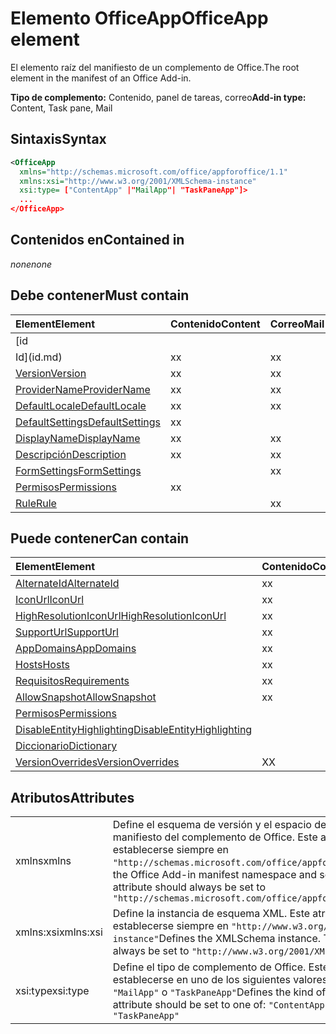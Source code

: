 # <a name="officeapp-element"></a><span data-ttu-id="7b48c-101">Elemento OfficeApp</span><span class="sxs-lookup"><span data-stu-id="7b48c-101">OfficeApp element</span></span>

<span data-ttu-id="7b48c-102">El elemento raíz del manifiesto de un complemento de Office.</span><span class="sxs-lookup"><span data-stu-id="7b48c-102">The root element in the manifest of an Office Add-in.</span></span>

<span data-ttu-id="7b48c-103">**Tipo de complemento:** Contenido, panel de tareas, correo</span><span class="sxs-lookup"><span data-stu-id="7b48c-103">**Add-in type:** Content, Task pane, Mail</span></span>

## <a name="syntax"></a><span data-ttu-id="7b48c-104">Sintaxis</span><span class="sxs-lookup"><span data-stu-id="7b48c-104">Syntax</span></span>

```XML
<OfficeApp 
  xmlns="http://schemas.microsoft.com/office/appforoffice/1.1" 
  xmlns:xsi="http://www.w3.org/2001/XMLSchema-instance" 
  xsi:type= ["ContentApp" |"MailApp"| "TaskPaneApp"]>
  ...
</OfficeApp>
```

## <a name="contained-in"></a><span data-ttu-id="7b48c-105">Contenidos en</span><span class="sxs-lookup"><span data-stu-id="7b48c-105">Contained in</span></span>

 <span data-ttu-id="7b48c-106">_none_</span><span class="sxs-lookup"><span data-stu-id="7b48c-106">_none_</span></span>

## <a name="must-contain"></a><span data-ttu-id="7b48c-107">Debe contener</span><span class="sxs-lookup"><span data-stu-id="7b48c-107">Must contain</span></span>

|<span data-ttu-id="7b48c-108">**Element**</span><span class="sxs-lookup"><span data-stu-id="7b48c-108">**Element**</span></span>|<span data-ttu-id="7b48c-109">**Contenido**</span><span class="sxs-lookup"><span data-stu-id="7b48c-109">**Content**</span></span>|<span data-ttu-id="7b48c-110">**Correo**</span><span class="sxs-lookup"><span data-stu-id="7b48c-110">**Mail**</span></span>|<span data-ttu-id="7b48c-111">**TaskPane**</span><span class="sxs-lookup"><span data-stu-id="7b48c-111">**TaskPane**</span></span>|
|:-----|:-----|:-----|:-----|
|[<span data-ttu-id="7b48c-112">id
</span><span class="sxs-lookup"><span data-stu-id="7b48c-112">Id</span></span>](id.md)|<span data-ttu-id="7b48c-113">x</span><span class="sxs-lookup"><span data-stu-id="7b48c-113">x</span></span>|<span data-ttu-id="7b48c-114">x</span><span class="sxs-lookup"><span data-stu-id="7b48c-114">x</span></span>|<span data-ttu-id="7b48c-115">x</span><span class="sxs-lookup"><span data-stu-id="7b48c-115">x</span></span>|
|[<span data-ttu-id="7b48c-116">Version</span><span class="sxs-lookup"><span data-stu-id="7b48c-116">Version</span></span>](version.md)|<span data-ttu-id="7b48c-117">x</span><span class="sxs-lookup"><span data-stu-id="7b48c-117">x</span></span>|<span data-ttu-id="7b48c-118">x</span><span class="sxs-lookup"><span data-stu-id="7b48c-118">x</span></span>|<span data-ttu-id="7b48c-119">x</span><span class="sxs-lookup"><span data-stu-id="7b48c-119">x</span></span>|
|[<span data-ttu-id="7b48c-120">ProviderName</span><span class="sxs-lookup"><span data-stu-id="7b48c-120">ProviderName</span></span>](providername.md)|<span data-ttu-id="7b48c-121">x</span><span class="sxs-lookup"><span data-stu-id="7b48c-121">x</span></span>|<span data-ttu-id="7b48c-122">x</span><span class="sxs-lookup"><span data-stu-id="7b48c-122">x</span></span>|<span data-ttu-id="7b48c-123">x</span><span class="sxs-lookup"><span data-stu-id="7b48c-123">x</span></span>|
|[<span data-ttu-id="7b48c-124">DefaultLocale</span><span class="sxs-lookup"><span data-stu-id="7b48c-124">DefaultLocale</span></span>](defaultlocale.md)|<span data-ttu-id="7b48c-125">x</span><span class="sxs-lookup"><span data-stu-id="7b48c-125">x</span></span>|<span data-ttu-id="7b48c-126">x</span><span class="sxs-lookup"><span data-stu-id="7b48c-126">x</span></span>|<span data-ttu-id="7b48c-127">x</span><span class="sxs-lookup"><span data-stu-id="7b48c-127">x</span></span>|
|[<span data-ttu-id="7b48c-128">DefaultSettings</span><span class="sxs-lookup"><span data-stu-id="7b48c-128">DefaultSettings</span></span>](defaultsettings.md)|<span data-ttu-id="7b48c-129">x</span><span class="sxs-lookup"><span data-stu-id="7b48c-129">x</span></span>||<span data-ttu-id="7b48c-130">x</span><span class="sxs-lookup"><span data-stu-id="7b48c-130">x</span></span>|
|[<span data-ttu-id="7b48c-131">DisplayName</span><span class="sxs-lookup"><span data-stu-id="7b48c-131">DisplayName</span></span>](displayname.md)|<span data-ttu-id="7b48c-132">x</span><span class="sxs-lookup"><span data-stu-id="7b48c-132">x</span></span>|<span data-ttu-id="7b48c-133">x</span><span class="sxs-lookup"><span data-stu-id="7b48c-133">x</span></span>|<span data-ttu-id="7b48c-134">x</span><span class="sxs-lookup"><span data-stu-id="7b48c-134">x</span></span>|
|[<span data-ttu-id="7b48c-135">Descripción</span><span class="sxs-lookup"><span data-stu-id="7b48c-135">Description</span></span>](description.md)|<span data-ttu-id="7b48c-136">x</span><span class="sxs-lookup"><span data-stu-id="7b48c-136">x</span></span>|<span data-ttu-id="7b48c-137">x</span><span class="sxs-lookup"><span data-stu-id="7b48c-137">x</span></span>|<span data-ttu-id="7b48c-138">x</span><span class="sxs-lookup"><span data-stu-id="7b48c-138">x</span></span>|
|[<span data-ttu-id="7b48c-139">FormSettings</span><span class="sxs-lookup"><span data-stu-id="7b48c-139">FormSettings</span></span>](formsettings.md)||<span data-ttu-id="7b48c-140">x</span><span class="sxs-lookup"><span data-stu-id="7b48c-140">x</span></span>||
|[<span data-ttu-id="7b48c-141">Permisos</span><span class="sxs-lookup"><span data-stu-id="7b48c-141">Permissions</span></span>](permissions.md)|<span data-ttu-id="7b48c-142">x</span><span class="sxs-lookup"><span data-stu-id="7b48c-142">x</span></span>||<span data-ttu-id="7b48c-143">x</span><span class="sxs-lookup"><span data-stu-id="7b48c-143">x</span></span>|
|[<span data-ttu-id="7b48c-144">Rule</span><span class="sxs-lookup"><span data-stu-id="7b48c-144">Rule</span></span>](rule.md)||<span data-ttu-id="7b48c-145">x</span><span class="sxs-lookup"><span data-stu-id="7b48c-145">x</span></span>||

## <a name="can-contain"></a><span data-ttu-id="7b48c-146">Puede contener</span><span class="sxs-lookup"><span data-stu-id="7b48c-146">Can contain</span></span>

|<span data-ttu-id="7b48c-147">**Element**</span><span class="sxs-lookup"><span data-stu-id="7b48c-147">**Element**</span></span>|<span data-ttu-id="7b48c-148">**Contenido**</span><span class="sxs-lookup"><span data-stu-id="7b48c-148">**Content**</span></span>|<span data-ttu-id="7b48c-149">**Correo**</span><span class="sxs-lookup"><span data-stu-id="7b48c-149">**Mail**</span></span>|<span data-ttu-id="7b48c-150">**TaskPane**</span><span class="sxs-lookup"><span data-stu-id="7b48c-150">**TaskPane**</span></span>|
|:-----|:-----|:-----|:-----|
|[<span data-ttu-id="7b48c-151">AlternateId</span><span class="sxs-lookup"><span data-stu-id="7b48c-151">AlternateId</span></span>](alternateid.md)|<span data-ttu-id="7b48c-152">x</span><span class="sxs-lookup"><span data-stu-id="7b48c-152">x</span></span>|<span data-ttu-id="7b48c-153">x</span><span class="sxs-lookup"><span data-stu-id="7b48c-153">x</span></span>|<span data-ttu-id="7b48c-154">x</span><span class="sxs-lookup"><span data-stu-id="7b48c-154">x</span></span>|
|[<span data-ttu-id="7b48c-155">IconUrl</span><span class="sxs-lookup"><span data-stu-id="7b48c-155">IconUrl</span></span>](iconurl.md)|<span data-ttu-id="7b48c-156">x</span><span class="sxs-lookup"><span data-stu-id="7b48c-156">x</span></span>|<span data-ttu-id="7b48c-157">x</span><span class="sxs-lookup"><span data-stu-id="7b48c-157">x</span></span>|<span data-ttu-id="7b48c-158">x</span><span class="sxs-lookup"><span data-stu-id="7b48c-158">x</span></span>|
|[<span data-ttu-id="7b48c-159">HighResolutionIconUrl</span><span class="sxs-lookup"><span data-stu-id="7b48c-159">HighResolutionIconUrl</span></span>](highresolutioniconurl.md)|<span data-ttu-id="7b48c-160">x</span><span class="sxs-lookup"><span data-stu-id="7b48c-160">x</span></span>|<span data-ttu-id="7b48c-161">x</span><span class="sxs-lookup"><span data-stu-id="7b48c-161">x</span></span>|<span data-ttu-id="7b48c-162">x</span><span class="sxs-lookup"><span data-stu-id="7b48c-162">x</span></span>|
|[<span data-ttu-id="7b48c-163">SupportUrl</span><span class="sxs-lookup"><span data-stu-id="7b48c-163">SupportUrl</span></span>](supporturl.md)|<span data-ttu-id="7b48c-164">x</span><span class="sxs-lookup"><span data-stu-id="7b48c-164">x</span></span>|<span data-ttu-id="7b48c-165">x</span><span class="sxs-lookup"><span data-stu-id="7b48c-165">x</span></span>|<span data-ttu-id="7b48c-166">x</span><span class="sxs-lookup"><span data-stu-id="7b48c-166">x</span></span>|
|[<span data-ttu-id="7b48c-167">AppDomains</span><span class="sxs-lookup"><span data-stu-id="7b48c-167">AppDomains</span></span>](appdomains.md)|<span data-ttu-id="7b48c-168">x</span><span class="sxs-lookup"><span data-stu-id="7b48c-168">x</span></span>|<span data-ttu-id="7b48c-169">x</span><span class="sxs-lookup"><span data-stu-id="7b48c-169">x</span></span>|<span data-ttu-id="7b48c-170">x</span><span class="sxs-lookup"><span data-stu-id="7b48c-170">x</span></span>|
|[<span data-ttu-id="7b48c-171">Hosts</span><span class="sxs-lookup"><span data-stu-id="7b48c-171">Hosts</span></span>](hosts.md)|<span data-ttu-id="7b48c-172">x</span><span class="sxs-lookup"><span data-stu-id="7b48c-172">x</span></span>|<span data-ttu-id="7b48c-173">x</span><span class="sxs-lookup"><span data-stu-id="7b48c-173">x</span></span>|<span data-ttu-id="7b48c-174">x</span><span class="sxs-lookup"><span data-stu-id="7b48c-174">x</span></span>|
|[<span data-ttu-id="7b48c-175">Requisitos</span><span class="sxs-lookup"><span data-stu-id="7b48c-175">Requirements</span></span>](requirements.md)|<span data-ttu-id="7b48c-176">x</span><span class="sxs-lookup"><span data-stu-id="7b48c-176">x</span></span>|<span data-ttu-id="7b48c-177">x</span><span class="sxs-lookup"><span data-stu-id="7b48c-177">x</span></span>|<span data-ttu-id="7b48c-178">x</span><span class="sxs-lookup"><span data-stu-id="7b48c-178">x</span></span>|
|[<span data-ttu-id="7b48c-179">AllowSnapshot</span><span class="sxs-lookup"><span data-stu-id="7b48c-179">AllowSnapshot</span></span>](allowsnapshot.md)|<span data-ttu-id="7b48c-180">x</span><span class="sxs-lookup"><span data-stu-id="7b48c-180">x</span></span>|||
|[<span data-ttu-id="7b48c-181">Permisos</span><span class="sxs-lookup"><span data-stu-id="7b48c-181">Permissions</span></span>](permissions.md)||<span data-ttu-id="7b48c-182">x</span><span class="sxs-lookup"><span data-stu-id="7b48c-182">x</span></span>||
|[<span data-ttu-id="7b48c-183">DisableEntityHighlighting</span><span class="sxs-lookup"><span data-stu-id="7b48c-183">DisableEntityHighlighting</span></span>](disableentityhighlighting.md)||<span data-ttu-id="7b48c-184">x</span><span class="sxs-lookup"><span data-stu-id="7b48c-184">x</span></span>||
|[<span data-ttu-id="7b48c-185">Diccionario</span><span class="sxs-lookup"><span data-stu-id="7b48c-185">Dictionary</span></span>](dictionary.md)|||<span data-ttu-id="7b48c-186">x</span><span class="sxs-lookup"><span data-stu-id="7b48c-186">x</span></span>|
|[<span data-ttu-id="7b48c-187">VersionOverrides</span><span class="sxs-lookup"><span data-stu-id="7b48c-187">VersionOverrides</span></span>](versionoverrides.md)|<span data-ttu-id="7b48c-188">X</span><span class="sxs-lookup"><span data-stu-id="7b48c-188">X</span></span>|<span data-ttu-id="7b48c-189">X</span><span class="sxs-lookup"><span data-stu-id="7b48c-189">X</span></span>|<span data-ttu-id="7b48c-190">X</span><span class="sxs-lookup"><span data-stu-id="7b48c-190">X</span></span>|

## <a name="attributes"></a><span data-ttu-id="7b48c-191">Atributos</span><span class="sxs-lookup"><span data-stu-id="7b48c-191">Attributes</span></span>

|||
|:-----|:-----|
|<span data-ttu-id="7b48c-192">xmlns</span><span class="sxs-lookup"><span data-stu-id="7b48c-192">xmlns</span></span>|<span data-ttu-id="7b48c-p101">Define el esquema de versión y el espacio de nombres del manifiesto del complemento de Office. Este atributo debe establecerse siempre en `"http://schemas.microsoft.com/office/appforoffice/1.1"`</span><span class="sxs-lookup"><span data-stu-id="7b48c-p101">Defines the Office Add-in manifest namespace and schema version. This attribute should always be set to  `"http://schemas.microsoft.com/office/appforoffice/1.1"`</span></span>|
|<span data-ttu-id="7b48c-195">xmlns:xsi</span><span class="sxs-lookup"><span data-stu-id="7b48c-195">xmlns:xsi</span></span>|<span data-ttu-id="7b48c-p102">Define la instancia de esquema XML. Este atributo debe establecerse siempre en `"http://www.w3.org/2001/XMLSchema-instance"`</span><span class="sxs-lookup"><span data-stu-id="7b48c-p102">Defines the XMLSchema instance. This attribute should always be set to  `"http://www.w3.org/2001/XMLSchema-instance"`</span></span>|
|<span data-ttu-id="7b48c-198">xsi:type</span><span class="sxs-lookup"><span data-stu-id="7b48c-198">xsi:type</span></span>|<span data-ttu-id="7b48c-p103">Define el tipo de complemento de Office. Este atributo debe establecerse en uno de los siguientes valores: `"ContentApp"`, `"MailApp"` o `"TaskPaneApp"`</span><span class="sxs-lookup"><span data-stu-id="7b48c-p103">Defines the kind of Office Add-in. This attribute should be set to one of:  `"ContentApp"`,  `"MailApp"`, or  `"TaskPaneApp"`</span></span>|
